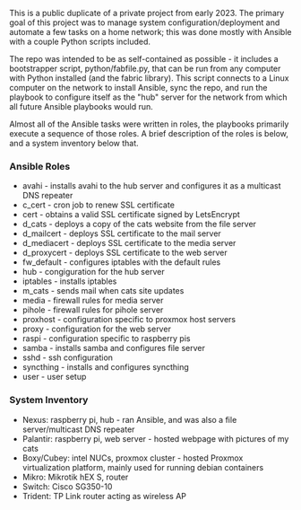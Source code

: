 This is a public duplicate of a private project from early 2023.  The primary goal of this project was to manage system configuration/deployment and automate a few tasks on a home network; this was done mostly with Ansible with a couple Python scripts included.  

The repo was intended to be as self-contained as possible - it includes a bootstrapper script, python/fabfile.py, that can be run from any computer with Python installed (and the fabric library).  This script connects to a Linux computer on the network to install Ansible, sync the repo, and run the playbook to configure itself as the "hub" server for the network from which all future Ansible playbooks would run.

Almost all of the Ansible tasks were written in roles, the playbooks primarily execute a sequence of those roles.  A brief description of the roles is below, and a system inventory below that.

### Ansible Roles
- avahi - installs avahi to the hub server and configures it as a multicast DNS repeater
- c_cert - cron job to renew SSL certificate
- cert -  obtains a valid SSL certificate signed by LetsEncrypt
- d_cats - deploys a copy of the cats website from the file server
- d_mailcert - deploys SSL certificate to the mail server
- d_mediacert - deploys SSL certificate to the media server
- d_proxycert - deploys SSL certificate to the web server
- fw_default - configures iptables with the default rules
- hub - congiguration for the hub server
- iptables - installs iptables
- m_cats - sends mail when cats site updates
- media - firewall rules for media server
- pihole - firewall rules for pihole server
- proxhost - configuration specific to proxmox host servers
- proxy - configuration for the web server
- raspi - configuration specific to raspberry pis
- samba - installs samba and configures file server
- sshd - ssh configuration
- syncthing - installs and configures syncthing
- user - user setup

### System Inventory
- Nexus: raspberry pi, hub - ran Ansible, and was also a file server/multicast DNS repeater
- Palantir: raspberry pi, web server - hosted webpage with pictures of my cats
- Boxy/Cubey: intel NUCs, proxmox cluster - hosted Proxmox virtualization platform, mainly used for running debian containers
- Mikro: Mikrotik hEX S, router
- Switch: Cisco SG350-10
- Trident: TP Link router acting as wireless AP
